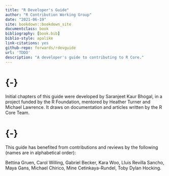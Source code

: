 ```yaml
--- 
title: "R Developer's Guide"
author: "R Contribution Working Group"
date: "2021-06-19"
site: bookdown::bookdown_site
documentclass: book
bibliography: [book.bib]
biblio-style: apalike
link-citations: yes
github-repo: forwards/rdevguide
url: 'TDDO'
description: "A developer's guide to contributing to R Core."
---
```


# {-}

Initial chapters of this guide were developed by Saranjeet Kaur Bhogal, in a project funded by the R Foundation, mentored by Heather Turner and Michael Lawrence. It draws on documentation and articles written by the R Core Team. 

# {-}

This guide has benefited from contributions and reviews by the following (names are in alphabetical order):

Bettina Gruen, Carol Willing, Gabriel Becker, Kara Woo, Lluis Revilla Sancho, Maya Gans, Michael Chirico, Mine Cetinkaya-Rundel, Toby Dylan Hocking.
